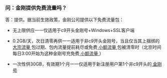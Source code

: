 ### 问：金刚提供免费流量吗？
答：提供。据当前生效政策，金刚公司提供以下免费流量包：<br>

- 无上限供应一一仅适用于c9开头金刚号+Windows+SSL客户端

- 0.2GB/天，次日清零再供一一适用于非c9开头金刚号，当且仅当其上捆绑的[ 大宗流量 ](https://a2zitpro.github.io/web/大宗流量)包过期、包内流量提前耗尽或免费[ 小额流量 ](https://a2zitpro.github.io/web/小额流量)包被清零时（北京时间每日3:00开始为这种金刚号充免费[ 小额流量 ](https://a2zitpro.github.io/web/小额流量)）

- 一次性供30GB，有效期1个月一一仅适用于新注册用户第1个非c9开头的[ 金刚号 ](https://a2zitpro.github.io/web/金刚号)

